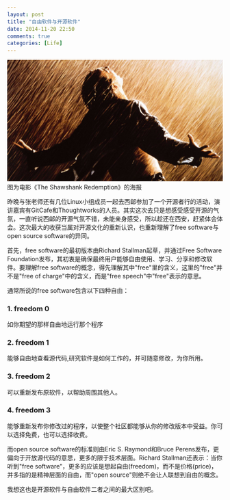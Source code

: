 ```yaml
---
layout: post
title: "自由软件与开源软件"
date: 2014-11-20 22:50
comments: true
categories: [Life]
---
```

![](/images/20141120.jpg)
图为电影《The Shawshank Redemption》的海报

昨晚与张老师还有几位Linux小组成员一起去西邮参加了一个开源者行的活动，演讲嘉宾有GitCafe和Thoughtworks的人员。其实这次去只是想感受感受开源的气氛，一直听说西邮的开源气氛不错，未能亲身感受，所以趁还在西安，赶紧体会体会。这次最大的收获当属对开源文化的重新认识，也重新理解了free software与open source software的异同。

首先，free software的最初版本由Richard Stallman起草，并通过Free Software Foundation发布，其初衷是确保最终用户能够自由使用、学习、分享和修改软件。要理解free software的概念，得先理解其中"free"里的含义，这里的"free"并不是"free of charge"中的含义，而是"free speech"中"free"表示的意思。

通常所说的free software包含以下四种自由：

<!-- more -->

### 1. freedom 0

如你期望的那样自由地运行那个程序

### 2. freedom 1

能够自由地查看源代码,研究软件是如何工作的，并可随意修改，为你所用。

### 3. freedom 2

可以重新发布原软件，以帮助周围其他人。

### 4. freedom 3

能够重新发布你修改过的程序，以使整个社区都能够从你的修改版本中受益。你可以选择免费，也可以选择收费。


而open source software的标准则由Eric S. Raymond和Bruce Perens发布，更偏向于开放源代码的意思，更多的限于技术层面。Richard Stallman还表示：当你听到"free software"，更多的应该是想起自由(freedom)，而不是价格(price)，并多指的是精神层面的自由，而"open source"则绝不会让人联想到自由的概念。

我想这也是开源软件与自由软件二者之间的最大区别吧。






